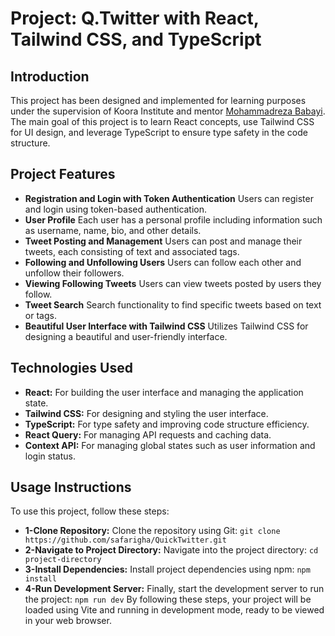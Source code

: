 # Project: Q.Twitter with React, Tailwind CSS, and TypeScript

## Introduction

This project has been designed and implemented for learning purposes under the supervision of Koora Institute and mentor [Mohammadreza Babayi](https://github.com/mbabayi574). The main goal of this project is to learn React concepts, use Tailwind CSS for UI design, and leverage TypeScript to ensure type safety in the code structure.

## Project Features

- **Registration and Login with Token Authentication**
  Users can register and login using token-based authentication.
- **User Profile**
  Each user has a personal profile including information such as username, name, bio, and other details.
- **Tweet Posting and Management**
  Users can post and manage their tweets, each consisting of text and associated tags.
- **Following and Unfollowing Users**
  Users can follow each other and unfollow their followers.
- **Viewing Following Tweets**
  Users can view tweets posted by users they follow.
- **Tweet Search**
  Search functionality to find specific tweets based on text or tags.
- **Beautiful User Interface with Tailwind CSS**
  Utilizes Tailwind CSS for designing a beautiful and user-friendly interface.

## Technologies Used

- **React:** For building the user interface and managing the application state.
- **Tailwind CSS:** For designing and styling the user interface.
- **TypeScript:** For type safety and improving code structure efficiency.
- **React Query:** For managing API requests and caching data.
- **Context API:** For managing global states such as user information and login status.

## Usage Instructions

To use this project, follow these steps:

- **1-Clone Repository:** Clone the repository using Git:
  `git clone https://github.com/safarigha/QuickTwitter.git`
- **2-Navigate to Project Directory:** Navigate into the project directory:
  `cd project-directory`
- **3-Install Dependencies:** Install project dependencies using npm:
  `npm install`
- **4-Run Development Server:** Finally, start the development server to run the project:
  `npm run dev`
  By following these steps, your project will be loaded using Vite and running in development mode, ready to be viewed in your web browser.
